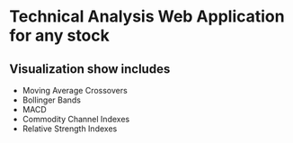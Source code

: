 # Technical Analysis Web Application for any stock

## Visualization show includes
* Moving Average Crossovers
* Bollinger Bands
* MACD
* Commodity Channel Indexes
* Relative Strength Indexes
